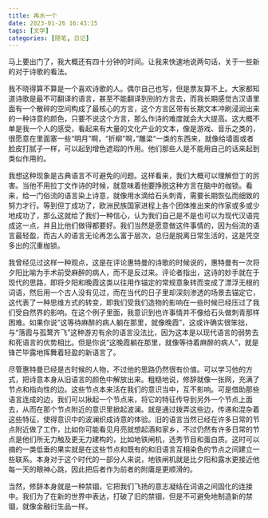 ```yaml
---
title: 再水一个
date: 2023-01-26 16:43:15
tags: [文学]
categories: [随笔, 日记]
---
```


马上要出门了，我大概还有四十分钟的时间。让我来快速地说两句话，关于一些新的对于诗歌的看法。

<!--more-->

我不晓得算不算是一个喜欢诗歌的人。偶尔自己也写，但是票友算不上。大家都知道诗歌是最不可翻译的语言，甚至不能翻译到别的方言去，而我长期感觉古汉语里面有一个散碎的空间构成了最核心的方言，这个方言区带有长期文本冲刷浸润出来的一种诗意的颜色，只要不说这个方言，那么作诗的难度就会大大提高。这大概不单是我一个人的感受，看起来有大量的文化产业的文本，像是游戏、音乐之类的，很愿意在里面塞一些“明月”啊，“折柳”啊，”雕梁“一类的东西来，就像给墙面或者脸皮打腻子一样，可以起到增色遮瑕的作用。他们那些人是不能用自己的话来起到类似作用的。

我想这种现象是古典语言不可避免的问题。这样看来，我们大概可以理解但丁的厉害。当他不用拉丁文作诗的时候，就意味着他要挣脱这种方言在脑中的枷锁。看来，给一门俗流的语言染上诗意，就像用水滴给石头刺青，需要长期恢弘而细致的努力才行。等到但丁成功了，欧洲民族国家进程上各个团体推出来的作家或多或少地成功了，那么这就给了我们一种信心，认为我们自己是不是也可以为现代汉语完成这一点，并且比他们做得都要好。我们当然是愿意做这件事情的，因为俗流的语言最轻盈，而古人的语言无论再怎么富于层次，总归是脱离日常生活的，这是凭空多出的沉重枷锁。

我曾经见过这样一种观点，这是在评论惠特曼的诗歌的时候说的，惠特曼有一次将夕阳比喻为手术前受麻醉的病人，而不是反过来。评论者指出，这诗的妙手就在于现代的思路，即将夕阳和晚霞这类以往用作锚定的常规意象转而变成了漂浮无根的词语，然后用一个古人没有见过，而在当代的日子里却深刻渗透的场景去锚定它，这代表了一种思维方式的转变，即我们受我们造物的影响在一些时候已经压过了我们受自然界的影响。在这个例子里面，我意识到也许事情并不像给石头做刺青那样困难。如果你说“这等待麻醉的病人躺在那里，就像晚霞”，这或许确实很笨拙，与“落霞与孤鹜齐飞”这种游刃有余的语言没法比，因为这本是以现代语言的弱势去和死语言的优势相比。但是你说“这晚霞躺在那里，就像等待着麻醉的病人”，就是锋芒毕露地挥舞着轻盈的新语言了。

尽管惠特曼已经是古时候的人物，不过他的思路仍然很有价值。可以学习他的方式，把诗意本身从旧语言的颜色中解放出来。粗糙地说，修辞就像一张网，充满了节点和指向性的边。这些节点本来活在我们的意识当中，互不影响。可是借助那些语言连成的边，我们可以揪起一个节点来，将它的特征传导到另外一个节点上面去，从而在那个节点附近的意识里掀起波澜。就是通过拨弄这些边，传递和混杂着这些特征，使得意识中的波澜织成诗意的体验。旧的语言当然已经在许多日常的节点附近做了工作，比如你可能看见月亮就想起酒和家乡，不过仍然有许多日常的节点是他们所无力触及更无力建构的，比如地铁闸机，选秀节目和蛋白质。这时可以摘的一类低垂的果实就是在这些节点和既有的和旧语言互相染色的节点之间建立一些联系。本身对于这个时代的一部分人来说，地铁闸机就是比夕阳和露水更接近他每一天的眼神心跳，因此把后者作为前者的附庸是更顺滑的。

当然，修辞本身就是一种禁锢，它把我们飞扬的意志凝结在词语之间固化的连接中。我们为了在新的世界中表达，打破了旧的禁锢，但是不可避免地制造新的禁锢，就像金融衍生品一样。